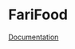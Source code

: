 # FariFood
[Documentation](https://docs.google.com/document/d/1jvMhvLzRezlhvbqA5Z76pJjoYy6t736LBhPjWNmxvSI/edit?usp=sharing)